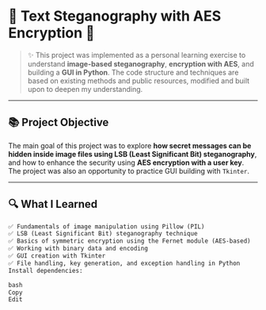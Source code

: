 # 🧠 Text Steganography with AES Encryption 🔐

> ✨ This project was implemented as a personal learning exercise to understand **image-based steganography**, **encryption with AES**, and building a **GUI in Python**. The code structure and techniques are based on existing methods and public resources, modified and built upon to deepen my understanding.

---

## 📚 Project Objective

The main goal of this project was to explore **how secret messages can be hidden inside image files using LSB (Least Significant Bit) steganography**, and how to enhance the security using **AES encryption with a user key**. The project was also an opportunity to practice GUI building with `Tkinter`.

---

## 🔍 What I Learned

```markdown
✅ Fundamentals of image manipulation using Pillow (PIL)
✅ LSB (Least Significant Bit) steganography technique
✅ Basics of symmetric encryption using the Fernet module (AES-based)
✅ Working with binary data and encoding
✅ GUI creation with Tkinter
✅ File handling, key generation, and exception handling in Python
Install dependencies:

bash
Copy
Edit

